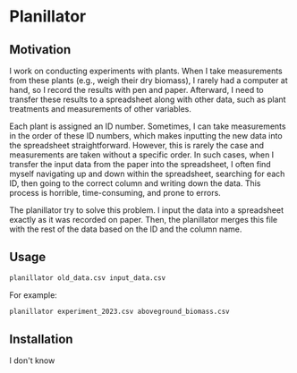 # Planillator

## Motivation

I work on conducting experiments with plants. When I take measurements from these plants (e.g., weigh their dry biomass), I rarely had a computer at hand, so I record the results with pen and paper. Afterward, I need to transfer these results to a spreadsheet along with other data, such as plant treatments and measurements of other variables.

Each plant is assigned an ID number. Sometimes, I can take measurements in the order of these ID numbers, which makes inputting the new data into the spreadsheet straightforward. However, this is rarely the case and measurements are taken without a specific order. In such cases, when I transfer the input data from the paper into the spreadsheet, I often find myself navigating up and down within the spreadsheet, searching for each ID, then going to the correct column and writing down the data. This process is horrible, time-consuming, and prone to errors.

The planillator try to solve this problem. I input the data into a spreadsheet exactly as it was recorded on paper. Then, the planillator merges this file with the rest of the data based on the ID and the column name.

## Usage

```bash
planillator old_data.csv input_data.csv
```

For example:

```bash
planillator experiment_2023.csv aboveground_biomass.csv
```

## Installation

I don't know
